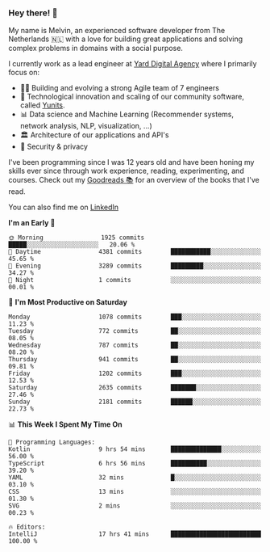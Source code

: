### Hey there! 👋

My name is Melvin, an experienced software developer from The Netherlands 🇳🇱 with a love for building great applications and solving complex problems in domains with a social purpose. 

I currently work as a lead engineer at [Yard Digital Agency](https://github.com/yardinternet) where I primarily focus on:

* 👏🏼 Building and evolving a strong Agile team of 7 engineers
* 🚀 Technological innovation and scaling of our community software, called [Yunits](https://www.yunits.com/).
* 📊 Data science and Machine Learning (Recommender systems, network analysis, NLP, visualization, ...)
* 🏛 Architecture of our applications and API's
* 🔐 Security & privacy

I've been programming since I was 12 years old and have been honing my skills ever since through work experience, reading, experimenting, and courses.
Check out my [Goodreads 📚](https://goodreads.com/melvinkoopmans) for an overview of the books that I've read. 

You can also find me on [LinkedIn](https://www.linkedin.com/in/melvinkoopmans)

<!--START_SECTION:waka-->
**I'm an Early 🐤** 

```text
🌞 Morning                1925 commits        █████░░░░░░░░░░░░░░░░░░░░   20.06 % 
🌆 Daytime                4381 commits        ███████████░░░░░░░░░░░░░░   45.65 % 
🌃 Evening                3289 commits        █████████░░░░░░░░░░░░░░░░   34.27 % 
🌙 Night                  1 commits           ░░░░░░░░░░░░░░░░░░░░░░░░░   00.01 % 
```
📅 **I'm Most Productive on Saturday** 

```text
Monday                   1078 commits        ███░░░░░░░░░░░░░░░░░░░░░░   11.23 % 
Tuesday                  772 commits         ██░░░░░░░░░░░░░░░░░░░░░░░   08.05 % 
Wednesday                787 commits         ██░░░░░░░░░░░░░░░░░░░░░░░   08.20 % 
Thursday                 941 commits         ██░░░░░░░░░░░░░░░░░░░░░░░   09.81 % 
Friday                   1202 commits        ███░░░░░░░░░░░░░░░░░░░░░░   12.53 % 
Saturday                 2635 commits        ███████░░░░░░░░░░░░░░░░░░   27.46 % 
Sunday                   2181 commits        ██████░░░░░░░░░░░░░░░░░░░   22.73 % 
```


📊 **This Week I Spent My Time On** 

```text
💬 Programming Languages: 
Kotlin                   9 hrs 54 mins       ██████████████░░░░░░░░░░░   56.00 % 
TypeScript               6 hrs 56 mins       ██████████░░░░░░░░░░░░░░░   39.20 % 
YAML                     32 mins             █░░░░░░░░░░░░░░░░░░░░░░░░   03.10 % 
CSS                      13 mins             ░░░░░░░░░░░░░░░░░░░░░░░░░   01.30 % 
SVG                      2 mins              ░░░░░░░░░░░░░░░░░░░░░░░░░   00.23 % 

🔥 Editors: 
IntelliJ                 17 hrs 41 mins      █████████████████████████   100.00 % 
```


<!--END_SECTION:waka-->
